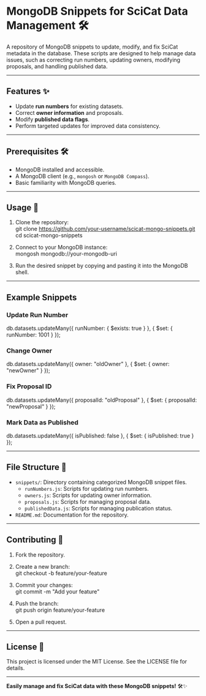 # MongoDB Snippets for SciCat Data Management 🛠️  

A repository of MongoDB snippets to update, modify, and fix SciCat metadata in the database. These scripts are designed to help manage data issues, such as correcting run numbers, updating owners, modifying proposals, and handling published data.

---

## Features ✨  

- Update **run numbers** for existing datasets.  
- Correct **owner information** and proposals.  
- Modify **published data flags**.  
- Perform targeted updates for improved data consistency.  

---

## Prerequisites 🛠️  

- MongoDB installed and accessible.  
- A MongoDB client (e.g., `mongosh` or `MongoDB Compass`).  
- Basic familiarity with MongoDB queries.  

---

## Usage 🔧  

1. Clone the repository:  
git clone https://github.com/your-username/scicat-mongo-snippets.git  
cd scicat-mongo-snippets  

2. Connect to your MongoDB instance:  
mongosh mongodb://your-mongodb-uri  

3. Run the desired snippet by copying and pasting it into the MongoDB shell.

---

## Example Snippets  

### Update Run Number  
db.datasets.updateMany({ runNumber: { $exists: true } }, { $set: { runNumber: 1001 } });  

### Change Owner  
db.datasets.updateMany({ owner: "oldOwner" }, { $set: { owner: "newOwner" } });  

### Fix Proposal ID  
db.datasets.updateMany({ proposalId: "oldProposal" }, { $set: { proposalId: "newProposal" } });  

### Mark Data as Published  
db.datasets.updateMany({ isPublished: false }, { $set: { isPublished: true } });  

---

## File Structure 📂  

- `snippets/`: Directory containing categorized MongoDB snippet files.  
  - `runNumbers.js`: Scripts for updating run numbers.  
  - `owners.js`: Scripts for updating owner information.  
  - `proposals.js`: Scripts for managing proposal data.  
  - `publishedData.js`: Scripts for managing publication status.  
- `README.md`: Documentation for the repository.  

---

## Contributing 🤝  

1. Fork the repository.  
2. Create a new branch:  
git checkout -b feature/your-feature  

3. Commit your changes:  
git commit -m "Add your feature"  

4. Push the branch:  
git push origin feature/your-feature  

5. Open a pull request.  

---

## License 📝  

This project is licensed under the MIT License. See the LICENSE file for details.

---

**Easily manage and fix SciCat data with these MongoDB snippets!** 🛠️✨  
